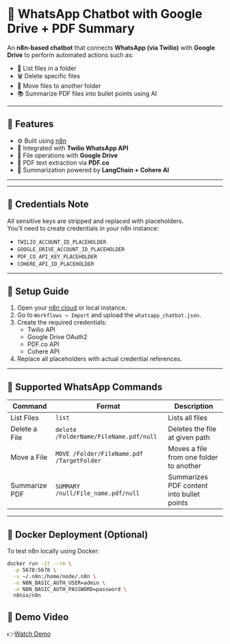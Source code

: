 # 💬 WhatsApp Chatbot with Google Drive + PDF Summary

An **n8n-based chatbot** that connects **WhatsApp (via Twilio)** with **Google Drive** to perform automated actions such as:

- 📄 List files in a folder  
- 🗑 Delete specific files  
- 📂 Move files to another folder  
- 📚 Summarize PDF files into bullet points using AI

---

## 🚀 Features

- ⚙️ Built using [n8n](https://n8n.io/)
- 💬 Integrated with **Twilio WhatsApp API**
- 📁 File operations with **Google Drive**
- 📑 PDF text extraction via **PDF.co**
- 🧠 Summarization powered by **LangChain + Cohere AI**

---

---

## 🔐 Credentials Note

All sensitive keys are stripped and replaced with placeholders.  
You’ll need to create credentials in your n8n instance:

- `TWILIO_ACCOUNT_ID_PLACEHOLDER`
- `GOOGLE_DRIVE_ACCOUNT_ID_PLACEHOLDER`
- `PDF_CO_API_KEY_PLACEHOLDER`
- `COHERE_API_ID_PLACEHOLDER`

---

## 🔧 Setup Guide

1. Open your [n8n cloud](https://cloud.n8n.io) or local instance.
2. Go to `Workflows → Import` and upload the `whatsapp_chatbot.json`.
3. Create the required credentials:
   - Twilio API
   - Google Drive OAuth2
   - PDF.co API
   - Cohere API
4. Replace all placeholders with actual credential references.

---

## 💬 Supported WhatsApp Commands

| Command          | Format                                                | Description                                 |
|------------------|-------------------------------------------------------|---------------------------------------------|
| List Files       | `list `                                               | Lists all files                             |
| Delete a File    | `delete /FolderName/FileName.pdf/null`                | Deletes the file at given path              |
| Move a File      | `MOVE /Folder/FileName.pdf /TargetFolder`             | Moves a file from one folder to another     |
| Summarize PDF    | `SUMMARY /null/File_name.pdf/null`                    | Summarizes PDF content into bullet points   |

---

## 🐳 Docker Deployment (Optional)

To test n8n locally using Docker:

```bash
docker run -it --rm \
  -p 5678:5678 \
  -v ~/.n8n:/home/node/.n8n \
  -e N8N_BASIC_AUTH_USER=admin \
  -e N8N_BASIC_AUTH_PASSWORD=password \
  n8nio/n8n
```
## 🎥 Demo Video

👉[Watch Demo](https://youtu.be/Pvz6HTVCSXE)
